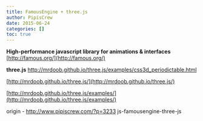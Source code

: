 ```yaml
---
title: FamousEngine + three.js
author: PipisCrew
date: 2015-06-24
categories: []
toc: true
---
```


**High-performance javascript library for animations & interfaces**
[http://famous.org/](http://famous.org/)

**three.js**
http://mrdoob.github.io/three.js/examples/css3d_periodictable.html

[http://mrdoob.github.io/three.js/](http://mrdoob.github.io/three.js/)

[http://mrdoob.github.io/three.js/examples/](http://mrdoob.github.io/three.js/examples/)

origin - http://www.pipiscrew.com/?p=3233 js-famousengine-three-js